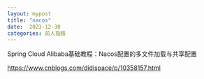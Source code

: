 ```yaml
---
layout: mypost
title: "nacos"
date:  2023-12-30
categories: 前人指路
---
```



Spring Cloud Alibaba基础教程：Nacos配置的多文件加载与共享配置 

https://www.cnblogs.com/didispace/p/10358157.html

